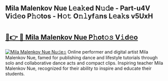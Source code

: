 ## Mila Malenkov Nue L𝚎a𝚔ed N𝚞𝚍e - Part-u4V Vi𝚍𝚎o P𝚑𝚘tos - H𝚘𝚝 O𝚗𝚕yf𝚊ns L𝚎a𝚔s v5UxH

# <h2><a href="http://kf24ys.oniu.top/?m=Mila+Malenkov+Nue">🔗👉 🔴 Mila Malenkov Nue P𝚑ot𝚘𝚜 V𝚒d𝚎o</a></h2>

[![Mila Malenkov Nue Nu𝚍e𝚜](https://i.imgur.com/0qMVB7G.gif)](http://kf24ys.oniu.top/?m=Mila+Malenkov+Nue)
Online performer and digital artist Mila Malenkov Nue, famed for publishing dance and lifestyle tutorials through solo and collaborative dance acts and compact clips. Inspiring teacher Mila Malenkov Nue, recognized for their ability to inspire and educate their students.  

